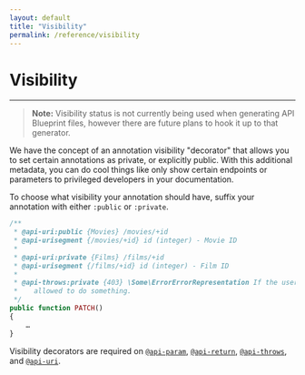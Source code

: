```yaml
---
layout: default
title: "Visibility"
permalink: /reference/visibility
---
```


# Visibility
---

> **Note:** Visibility status is not currently being used when generating API Blueprint files, however there are
> future plans to hook it up to that generator.

We have the concept of an annotation visibility "decorator" that allows you to set certain annotations as private, or
explicitly public. With this additional metadata, you can do cool things like only show certain endpoints or parameters
to privileged developers in your documentation.

To choose what visibility your annotation should have, suffix your annotation with either `:public` or `:private`.

```php
/**
 * @api-uri:public {Movies} /movies/+id
 * @api-urisegment {/movies/+id} id (integer) - Movie ID
 *
 * @api-uri:private {Films} /films/+id
 * @api-urisegment {/films/+id} id (integer) - Film ID
 *
 * @api-throws:private {403} \Some\ErrorErrorRepresentation If the user isn't
 *    allowed to do something.
 */
public function PATCH()
{
    …
}
```

Visibility decorators are required on [`@api-param`](/reference/api-param), [`@api-return`](/reference/api-return),
[`@api-throws`](/reference/api-throws), and [`@api-uri`](/reference/api-uri).

